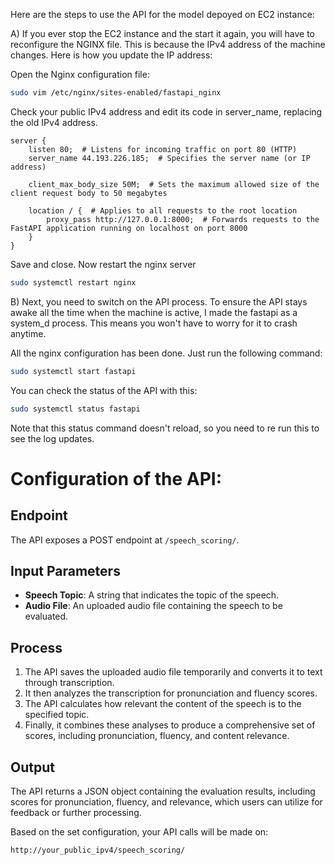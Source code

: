 Here are the steps to use the API for the model depoyed on EC2 instance:

A) If you ever stop the EC2 instance and the start it again, you will have to reconfigure the NGINX file. This is because the IPv4 address of the machine changes. Here is how you update the IP address:


Open the Nginx configuration file: 

```bash
sudo vim /etc/nginx/sites-enabled/fastapi_nginx
```
Check your public IPv4 address and edit its code in server_name, replacing the old IPv4 address.

```nginx
server {
    listen 80;  # Listens for incoming traffic on port 80 (HTTP)
    server_name 44.193.226.185;  # Specifies the server name (or IP address)

    client_max_body_size 50M;  # Sets the maximum allowed size of the client request body to 50 megabytes

    location / {  # Applies to all requests to the root location
        proxy_pass http://127.0.0.1:8000;  # Forwards requests to the FastAPI application running on localhost on port 8000
    }
}
```

Save and close. Now restart the nginx server

```bash
sudo systemctl restart nginx
```

B) Next, you need to switch on the API process. To ensure the API stays awake all the time when the machine is active, I made the fastapi as a system_d process. This means you won't have to worry for it to crash anytime.

All the nginx configuration has been done. Just run the following command:

```bash
sudo systemctl start fastapi
```

You can check the status of the API with this:

```bash
sudo systemctl status fastapi
```
Note that this status command doesn't reload, so you need to re run this to see the log updates.

# Configuration of the API:

## Endpoint

The API exposes a POST endpoint at `/speech_scoring/`.

## Input Parameters

- **Speech Topic**: A string that indicates the topic of the speech.
- **Audio File**: An uploaded audio file containing the speech to be evaluated.

## Process

1. The API saves the uploaded audio file temporarily and converts it to text through transcription.
2. It then analyzes the transcription for pronunciation and fluency scores.
3. The API calculates how relevant the content of the speech is to the specified topic.
4. Finally, it combines these analyses to produce a comprehensive set of scores, including pronunciation, fluency, and content relevance.


## Output

The API returns a JSON object containing the evaluation results, including scores for pronunciation, fluency, and relevance, which users can utilize for feedback or further processing.

Based on the set configuration, your API calls will be made on:

```
http://your_public_ipv4/speech_scoring/
```
